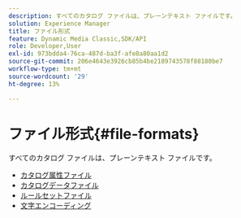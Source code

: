 ```yaml
---
description: すべてのカタログ ファイルは、プレーンテキスト ファイルです。
solution: Experience Manager
title: ファイル形式
feature: Dynamic Media Classic,SDK/API
role: Developer,User
exl-id: 973bdda4-76ca-487d-ba3f-afe8a80aa1d2
source-git-commit: 206e4643e3926cb85b4be2189743578f88180be7
workflow-type: tm+mt
source-wordcount: '29'
ht-degree: 13%

---
```


# ファイル形式{#file-formats}

すべてのカタログ ファイルは、プレーンテキスト ファイルです。

* [カタログ属性ファイル](r-catalog-attribute-files.md)
* [カタログデータファイル](r-catalog-data-files.md)
* [ルールセットファイル](r-rule-set-files.md)
* [文字エンコーディング](r-is-cat-character-encoding.md)
